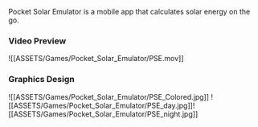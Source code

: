 Pocket Solar Emulator is a mobile app that calculates solar energy on the go.

### Video Preview
![[ASSETS/Games/Pocket_Solar_Emulator/PSE.mov]]

### Graphics Design
![[ASSETS/Games/Pocket_Solar_Emulator/PSE_Colored.jpg]]
![[ASSETS/Games/Pocket_Solar_Emulator/PSE_day.jpg]]![[ASSETS/Games/Pocket_Solar_Emulator/PSE_night.jpg]]